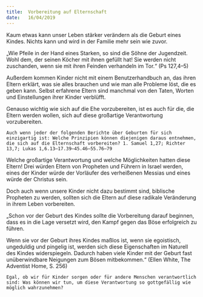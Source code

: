 ```yaml
---
title:  Vorbereitung auf Elternschaft
date:   16/04/2019
---
```


Kaum etwas kann unser Leben stärker verändern als die Geburt eines Kindes. Nichts kann und wird in der Familie mehr sein wie zuvor.

„Wie Pfeile in der Hand eines Starken, so sind die Söhne der Jugendzeit. Wohl dem, der seinen Köcher mit ihnen gefüllt hat! Sie werden nicht zuschanden, wenn sie mit ihren Feinden verhandeln im Tor.“ (Ps 127,4–5)

Außerdem kommen Kinder nicht mit einem Benutzerhandbuch an, das ihren Eltern erklärt, was sie alles brauchen und wie man alle Probleme löst, die es geben kann. Selbst erfahrene Eltern sind manchmal von den Taten, Worten und Einstellungen ihrer Kinder verblüfft.

Genauso wichtig wie sich auf die Ehe vorzubereiten, ist es auch für die, die Eltern werden wollen, sich auf diese großartige Verantwortung vorzubereiten.

`Auch wenn jeder der folgenden Berichte über Geburten für sich einzigartig ist: Welche Prinzipien können diejenigen daraus entnehmen, die sich auf die Elternschaft vorbereiten? 1. Samuel 1,27; Richter 13,7; Lukas 1,6.13–17.39–45.46–55.76–79`

Welche großartige Verantwortung und welche Möglichkeiten hatten diese Eltern! Drei würden Eltern von Propheten und Führern in Israel werden, eines der Kinder würde der Vorläufer des verheißenen Messias und eines würde der Christus sein.

Doch auch wenn unsere Kinder nicht dazu bestimmt sind, biblische Propheten zu werden, sollten sich die Eltern auf diese radikale Veränderung in ihrem Leben vorbereiten.

„Schon vor der Geburt des Kindes sollte die Vorbereitung darauf beginnen, dass es in die Lage versetzt wird, den Kampf gegen das Böse erfolgreich zu führen.

Wenn sie vor der Geburt ihres Kindes maßlos ist, wenn sie egoistisch, ungeduldig und pingelig ist, werden sich diese Eigenschaften im Naturell des Kindes widerspiegeln. Dadurch haben viele Kinder mit der Geburt fast unüberwindbare Neigungen zum Bösen mitbekommen.“ (Ellen White, The Adventist Home, S. 256)

`Egal, ob wir für Kinder sorgen oder für andere Menschen verantwortlich sind: Was können wir tun, um diese Verantwortung so gottgefällig wie möglich wahrzunehmen?`
